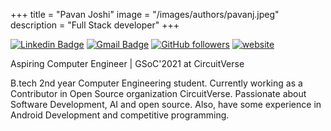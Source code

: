 +++
title = "Pavan Joshi"
image = "/images/authors/pavanj.jpeg"
description = "Full Stack developer"
+++

 [![Linkedin Badge](https://img.shields.io/badge/-@Pavan-blue?style=flat-square&logo=Linkedin&logoColor=white&link=https://www.linkedin.com/in/pavan-joshi-177873192/)](https://www.linkedin.com/in/pavan-joshi-177873192/) [![Gmail Badge](https://img.shields.io/badge/-pavanjoshi2050@gmail.com-c14438?style=flat-square&logo=Gmail&logoColor=white&link=mailto:pavanjoshi2050@gmail.com)](mailto:) [![GitHub followers](https://img.shields.io/github/followers/pavanjoshi914?label=Github&style=flat-square)](https://github.com/pavanjoshi914/?tab=follow) [![website](https://img.shields.io/badge/website-pavanjoshi914.github.io-red?style=flat-square&labelColor=blue&logo=website&logoColor=white&link=https:https://pavanjoshi914.github.io/Blog/)](https://pavanjoshi914.github.io/Blog/)

 Aspiring Computer Engineer | GSoC'2021 at CircuitVerse 

 B.tech 2nd year Computer Engineering student. Currently working as a Contributor in Open Source organization CircuitVerse. Passionate about Software Development, AI and open source. Also, have some experience in Android Development and competitive programming.
